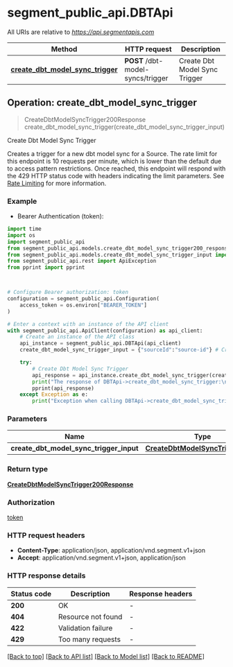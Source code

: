 # segment_public_api.DBTApi

All URIs are relative to *https://api.segmentapis.com*

Method | HTTP request | Description
------------- | ------------- | -------------
[**create_dbt_model_sync_trigger**](DBTApi.md#create_dbt_model_sync_trigger) | **POST** /dbt-model-syncs/trigger | Create Dbt Model Sync Trigger



## Operation: create_dbt_model_sync_trigger

> CreateDbtModelSyncTrigger200Response create_dbt_model_sync_trigger(create_dbt_model_sync_trigger_input)

Create Dbt Model Sync Trigger

Creates a trigger for a new dbt model sync for a Source.   The rate limit for this endpoint is 10 requests per minute, which is lower than the default due to access pattern restrictions. Once reached, this endpoint will respond with the 429 HTTP status code with headers indicating the limit parameters. See [Rate Limiting](/#tag/Rate-Limits) for more information.

### Example

* Bearer Authentication (token):
```python
import time
import os
import segment_public_api
from segment_public_api.models.create_dbt_model_sync_trigger200_response import CreateDbtModelSyncTrigger200Response
from segment_public_api.models.create_dbt_model_sync_trigger_input import CreateDbtModelSyncTriggerInput
from segment_public_api.rest import ApiException
from pprint import pprint



# Configure Bearer authorization: token
configuration = segment_public_api.Configuration(
    access_token = os.environ["BEARER_TOKEN"]
)

# Enter a context with an instance of the API client
with segment_public_api.ApiClient(configuration) as api_client:
    # Create an instance of the API class
    api_instance = segment_public_api.DBTApi(api_client)
    create_dbt_model_sync_trigger_input = {"sourceId":"source-id"} # CreateDbtModelSyncTriggerInput | 

    try:
        # Create Dbt Model Sync Trigger
        api_response = api_instance.create_dbt_model_sync_trigger(create_dbt_model_sync_trigger_input)
        print("The response of DBTApi->create_dbt_model_sync_trigger:\n")
        pprint(api_response)
    except Exception as e:
        print("Exception when calling DBTApi->create_dbt_model_sync_trigger: %s\n" % e)
```



### Parameters

Name | Type | Description  | Notes
------------- | ------------- | ------------- | -------------
 **create_dbt_model_sync_trigger_input** | [**CreateDbtModelSyncTriggerInput**](CreateDbtModelSyncTriggerInput.md)|  | 

### Return type

[**CreateDbtModelSyncTrigger200Response**](CreateDbtModelSyncTrigger200Response.md)

### Authorization

[token](../README.md#token)

### HTTP request headers

 - **Content-Type**: application/json, application/vnd.segment.v1+json
 - **Accept**: application/vnd.segment.v1+json, application/json

### HTTP response details
| Status code | Description | Response headers |
|-------------|-------------|------------------|
**200** | OK |  -  |
**404** | Resource not found |  -  |
**422** | Validation failure |  -  |
**429** | Too many requests |  -  |

[[Back to top]](#) [[Back to API list]](../README.md#documentation-for-api-endpoints) [[Back to Model list]](../README.md#documentation-for-models) [[Back to README]](../README.md)

